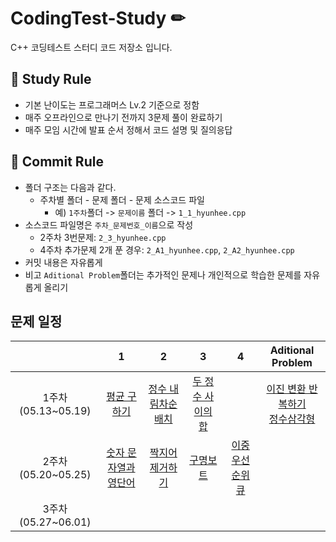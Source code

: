 # CodingTest-Study ✏

C++ 코딩테스트 스터디 코드 저장소 입니다.

## 📝 Study Rule ##
- 기본 난이도는 프로그래머스 Lv.2 기준으로 정함
- 매주 오프라인으로 만나기 전까지 3문제 풀이 완료하기
- 매주 모임 시간에 발표 순서 정해서 코드 설명 및 질의응답

## 📝 Commit Rule ##
* 폴더 구조는 다음과 같다.
    * 주차별 폴더 - 문제 폴더 - 문제 소스코드 파일
        * 예) ```1주차```폴더 -> ```문제이름``` 폴더 -> ```1_1_hyunhee.cpp``` 
* 소스코드 파일명은 ```주차_문제번호_이름```으로 작성
   * 2주차 3번문제: ```2_3_hyunhee.cpp``` 
   * 4주차 추가문제 2개 푼 경우: ```2_A1_hyunhee.cpp```, ```2_A2_hyunhee.cpp``` 
* 커밋 내용은 자유롭게
* 비고 ```Aditional Problem```폴더는 추가적인 문제나 개인적으로 학습한 문제를 자유롭게 올리기

## 문제 일정 ##

| |1|2|3|4|Aditional Problem|
|:-:|:-:|:-:|:-:|:-:|:-:|
|1주차(05.13~05.19)|[평균 구하기](https://school.programmers.co.kr/learn/courses/30/lessons/12944)|[정수 내림차순 배치](https://school.programmers.co.kr/learn/courses/30/lessons/12933)|[두 정수 사이의 합](https://school.programmers.co.kr/learn/courses/30/lessons/12912)||[이진 변환 반복하기](https://school.programmers.co.kr/learn/courses/30/lessons/70129)<br/>[정수삼각형](https://school.programmers.co.kr/learn/courses/30/lessons/43105) |
|2주차(05.20~05.25)|[숫자 문자열과 영단어](https://school.programmers.co.kr/learn/courses/30/lessons/81301)|[짝지어 제거하기](https://school.programmers.co.kr/learn/courses/30/lessons/12973)|[구명보트](https://school.programmers.co.kr/learn/courses/30/lessons/42885)|[이중우선순위큐](https://school.programmers.co.kr/learn/courses/30/lessons/42628)|
|3주차(05.27~06.01)|
